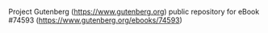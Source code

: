 Project Gutenberg (https://www.gutenberg.org) public repository for
eBook #74593 (https://www.gutenberg.org/ebooks/74593)
